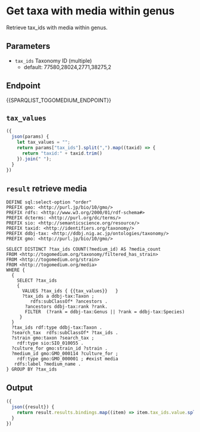 # Get taxa with media within genus

Retrieve tax_ids with media within genus.

## Parameters

* `tax_ids` Taxonomy ID (multiple)
  * default: 77580,28024,2771,38275,2

## Endpoint

{{SPARQLIST_TOGOMEDIUM_ENDPOINT}}

## `tax_values`
```javascript
({
  json(params) {
    let tax_values = "";
    return params["tax_ids"].split(",").map((taxid) => {
      return "taxid:" + taxid.trim()
    }).join(" ");
  }
})
```

## `result` retrieve media

```sparql
DEFINE sql:select-option "order"
PREFIX gmo: <http://purl.jp/bio/10/gmo/>
PREFIX rdfs: <http://www.w3.org/2000/01/rdf-schema#>
PREFIX dcterms: <http://purl.org/dc/terms/>
PREFIX sio: <http://semanticscience.org/resource/>
PREFIX taxid: <http://identifiers.org/taxonomy/>
PREFIX ddbj-tax: <http://ddbj.nig.ac.jp/ontologies/taxonomy/>
PREFIX gmo: <http://purl.jp/bio/10/gmo/>

SELECT DISTINCT ?tax_ids COUNT(?medium_id) AS ?media_count
FROM <http://togomedium.org/taxonomy/filtered_has_strain>
FROM <http://togomedium.org/strain>
FROM <http://togomedium.org/media>
WHERE {
  {
    SELECT ?tax_ids
    {
      VALUES ?tax_ids { {{tax_values}}   }
      ?tax_ids a ddbj-tax:Taxon ;
         rdfs:subClassOf* ?ancestors .
       ?ancestors ddbj-tax:rank ?rank.
       FILTER  (?rank = ddbj-tax:Genus || ?rank = ddbj-tax:Species)
     }
  }
  ?tax_ids rdf:type ddbj-tax:Taxon .
  ?search_tax  rdfs:subClassOf* ?tax_ids .
  ?strain gmo:taxon ?search_tax ;
    rdf:type sio:SIO_010055 .
  ?culture_for gmo:strain_id ?strain .
  ?medium_id gmo:GMO_000114 ?culture_for ;
    rdf:type gmo:GMO_000001 ; #exist media
   rdfs:label ?medium_name .
} GROUP BY ?tax_ids
```

## Output

```javascript
({
  json({result}) {
	return result.results.bindings.map((item) => item.tax_ids.value.split("/").pop());
  }
})
```
